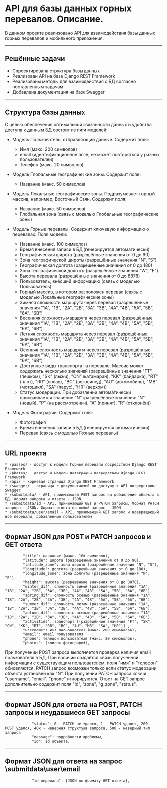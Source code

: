 # API для базы данных горных перевалов. Описание.
В данном проекте реализовано API для взаимодействия базы данных горных перевалов и мобильного приложения.
***
## Решённые задачи
* Спроектирована структура базы данных
* Реализован API на базе Django REST Framework
* Реализованы методы для взаимодействия с БД согласно поставленным задачам
* Добавлена документация на базе Swagger
***
## Структура базы данных
С целью обеспечения оптимальной связанности данных и удобства доступа к данным БД состоит из пяти моделей:
* Модель Пользователь, отправляющий данные. Содержит поля:
	* Имя (макс. 200 символов)
	* email (идентификационное поле; не может повторяться у разных пользователей)
	* Телефон (макс. 20 символов)

* Модель Глобальные географические зоны. Содержит поле:
	* Название (макс. 50 символов)

* Модель Локальные географические зоны. Подразумевает горный массив, например, Восточный Саян. Содержит поля:
	* Название (макс. 50 символов)
	* Глобальная зона (связь с моделью Глобальные географические зоны)

* Модель Горные перевалы. Содержит ключевую информацию о перевалах. Поля модели:
	* Название (макс. 100 символов)
	* Время внесения записи в БД (генерируется автоматически)
	* Географическая широта (разрешённые значения от 0 до 90)
	* Зона географической широты (разрешённые значения "N", "S")
	* Географическая долгота (разрешённые значения от 0 до 180)
	* Зона географической долготы (разрешённые значения "W", "E")
	* Высота перевала (разрешённые значения от 0 до 8878)
	* Пользователь, внёсший информацию (связь с моделью Пользователь)
	* Горный массив, в котором расположен перевал (связь с моделью Локальные географические зоны)
	* Зимняя сложность маршрута через перевал (разрешённые значения "1A", "1B", "2A", "2B", "3A", "3B", "4A", "4B", "5A", "5B", "6A", "6B")
	* Весенняя сложность маршрута через перевал (разрешённые значения "1A", "1B", "2A", "2B", "3A", "3B", "4A", "4B", "5A", "5B", "6A", "6B")
	* Летняя сложность маршрута через перевал (разрешённые значения "1A", "1B", "2A", "2B", "3A", "3B", "4A", "4B", "5A", "5B", "6A", "6B")
	* Осенняя сложность маршрута через перевал (разрешённые значения "1A", "1B", "2A", "2B", "3A", "3B", "4A", "4B", "5A", "5B", "6A", "6B")
	* Доступные виды транспорта на перевале. Массив может содержать несколько значений (разрешённые значения "FT" (пешком), "SK" (лыжи), "CN" (катамаран), "KK" (байдарка), "RT" (плот), "RR" (сплав), "BC" (велосипед), "AU" (автомобиль), "MB" (мотоцикл), "SA" (парус), "HR" (верхом))
	* Статус модерации. При добавлении автоматически присваивается значение "N" (разрешённые значения: "N" (новый), "P" (на рассмотрении), "A" (принят), "R" (отклонён))

* Модель Фотографии. Содержит поля:
	* Фотография
	* Время внесения записи в БД (генерируется автоматически)
	* Перевал (связь с моделью Горные перевалы)
***
## URL проекта
	* /passes/ - доступ к модели Горные перевалы посредством Django REST Framework
	* /photos/ - доступ к модели Фотографии посредством Django REST Framework
	* /api/ - корневая страница Django REST Framework
	* /swagger/ - страница с документацией по доступу к API посредством Swagger
	* /submitdata/ - API, принимающий POST запрос на добавление объекта в БД. Формат запроса и ответа - JSON
	* /submitdata/id - API, принимающий GET и PATCH запросы. Формат PATCH запроса - JSON. Формат ответа на любой запрос - JSON
	* /submitdata/user/email - API, принимающий GET запрос и возвращающий все перевалы, добавленные пользователем
***
## Формат JSON для POST и PATCH запросов и GET ответа

            "title": название (макс. 100 символов),
            "latitude": широта (разрешённые значения от 0 до 90),
            "latitude_zone": зона широты (разрешённые значения "N", "S"),
            "longitude": долгота (разрешённые значения от 0 до 180),
            "longitude_zone": зона долготы (разрешённые значения "W", "E"),
            "height": высота (разрешённые значения от 0 до 8878),
            "winter_dif": сложность зимой (разрешённые значения "1A", "1B", "2A", "2B", "3A", "3B", "4A", "4B", "5A", "5B", "6A", "6B"),
            "spring_dif": сложность осенью (разрешённые значения "1A", "1B", "2A", "2B", "3A", "3B", "4A", "4B", "5A", "5B", "6A", "6B"),
            "summer_dif": сложность летом (разрешённые значения "1A", "1B", "2A", "2B", "3A", "3B", "4A", "4B", "5A", "5B", "6A", "6B"),
            "autumn_dif": сложность осенью (разрешённые значения "1A", "1B", "2A", "2B", "3A", "3B", "4A", "4B", "5A", "5B", "6A", "6B"),
            "activities": транспорт [(разрешённые значения "FT", "SK", "CN", "KK", "RT", "RR", "BC", "AU", "MB", "SA", "HR")] ,
            "username": имя пользователя (макс. 200 симоволов),
            "email": email пользователя,
            "phone": телефон пользователя (макс. 20 симоволов),
            "photos": [список фотографий],


При получении POST запроса выполняется проверка наличия email пользователя в БД. При наличии создаётся связь полученной информации с существующим пользователем, поля "имя" и "телефон" обновляются.
PATCH запрос возможен только если статус модерации объекта установен как "N".
При получении PATCH запроса ключи "username", "email", "phone" игнорируются.
Ответ на GET запрос дополнительно содержит поля "id", "zone", "g_zone", "status".
***
## Формат JSON для ответа на POST, PATCH запросы и неудавшиеся GET запросы

                "status": 0 - PATCH не удался, 1 - PATCH удался, 200 - POST удался, 40x - неверная структура запроса, 500 - неверный тип запроса
                "message": подробности проблемы,
                "id": id объекта,

***
## Формат JSON для ответа на запрос \submitdata\user\email

                "id перевала": {JSON по формату GET ответа},
